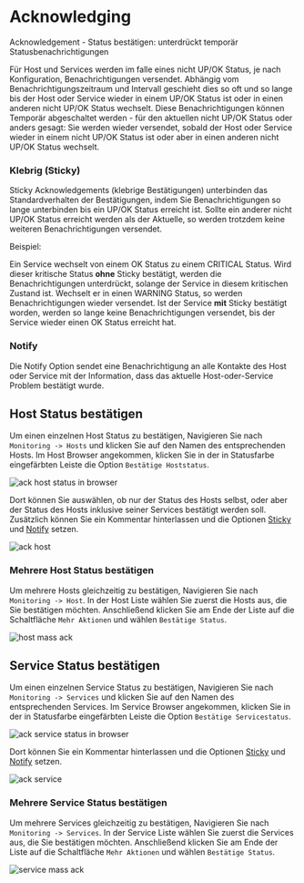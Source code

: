 # Acknowledging

Acknowledgement - Status bestätigen: unterdrückt temporär Statusbenachrichtigungen

Für Host und Services werden im falle eines nicht UP/OK Status, je nach Konfiguration, Benachrichtigungen versendet.
Abhängig vom Benachrichtigungszeitraum und Intervall geschieht dies so oft und so lange bis der Host oder Service wieder
in einem UP/OK Status ist oder in einen anderen nicht UP/OK Status wechselt. Diese Benachrichtigungen können Temporär
abgeschaltet werden - für den aktuellen nicht UP/OK Status oder anders gesagt: Sie werden wieder versendet, sobald der
Host oder Service wieder in einem nicht UP/OK Status ist oder aber in einen anderen nicht UP/OK Status wechselt.

### Klebrig (Sticky)

Sticky Acknowledgements (klebrige Bestätigungen) unterbinden das Standardverhalten der Bestätigungen, indem Sie
Benachrichtigungen so lange unterbinden bis ein UP/OK Status erreicht ist. Sollte ein anderer nicht UP/OK Status
erreicht werden als der Aktuelle, so werden trotzdem keine weiteren Benachrichtigungen versendet.

Beispiel:

Ein Service wechselt von einem OK Status zu einem CRITICAL Status. Wird dieser kritische Status **ohne** Sticky
bestätigt, werden die Benachrichtigungen unterdrückt, solange der Service in diesem kritischen Zustand ist. Wechselt er
in einen WARNING Status, so werden Benachrichtigungen wieder versendet. Ist der Service **mit** Sticky bestätigt worden,
werden so lange keine Benachrichtigungen versendet, bis der Service wieder einen OK Status erreicht hat.

### Notify

Die Notify Option sendet eine Benachrichtigung an alle Kontakte des Host oder Service mit der Information, dass das
aktuelle Host-oder-Service Problem bestätigt wurde.

## Host Status bestätigen

Um einen einzelnen Host Status zu bestätigen, Navigieren Sie nach `Monitoring -> Hosts` und klicken Sie auf den Namen
des entsprechenden Hosts. Im Host Browser angekommen, klicken Sie in der in Statusfarbe eingefärbten Leiste die
Option `Bestätige Hoststatus`.

![ack host status in browser](/images/hostbrowser-ackstatus.png)

Dort können Sie auswählen, ob nur der Status des Hosts selbst, oder aber der Status des Hosts inklusive seiner Services
bestätigt werden soll. Zusätzlich können Sie ein Kommentar hinterlassen und die Optionen [Sticky](#klebrig-sticky)
und [Notify](#notify) setzen.

![ack host](/images/ackhost.png)

### Mehrere Host Status bestätigen

Um mehrere Hosts gleichzeitig zu bestätigen, Navigieren Sie nach `Monitoring -> Host`. In der Host Liste wählen Sie
zuerst die Hosts aus, die Sie bestätigen möchten. Anschließend klicken Sie am Ende der Liste auf die
Schaltfläche `Mehr Aktionen` und wählen `Bestätige Status`. 

![host mass ack](/images/host-mass-ack.png)

## Service Status bestätigen

Um einen einzelnen Service Status zu bestätigen, Navigieren Sie nach `Monitoring -> Services` und klicken Sie auf den
Namen des entsprechenden Services. Im Service Browser angekommen, klicken Sie in der in Statusfarbe eingefärbten Leiste
die Option `Bestätige Servicestatus`.

![ack service status in browser](/images/servicebrowser-ackstatus.png)

Dort können Sie ein Kommentar hinterlassen und die Optionen [Sticky](#klebrig-sticky) und [Notify](#notify) setzen.

![ack service](/images/ackservice.png)

### Mehrere Service Status bestätigen

Um mehrere Services gleichzeitig zu bestätigen, Navigieren Sie nach `Monitoring -> Services`. In der Service Liste wählen Sie
zuerst die Services aus, die Sie bestätigen möchten. Anschließend klicken Sie am Ende der Liste auf die
Schaltfläche `Mehr Aktionen` und wählen `Bestätige Status`. 

![service mass ack](/images/service-mass-ack.png)